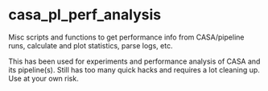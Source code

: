# casa_pl_perf_analysis

Misc scripts and functions to get performance info from CASA/pipeline
runs, calculate and plot statistics, parse logs, etc.

This has been used for experiments and performance analysis of CASA
and its pipeline(s). Still has too many quick hacks and requires a lot
cleaning up. Use at your own risk.
